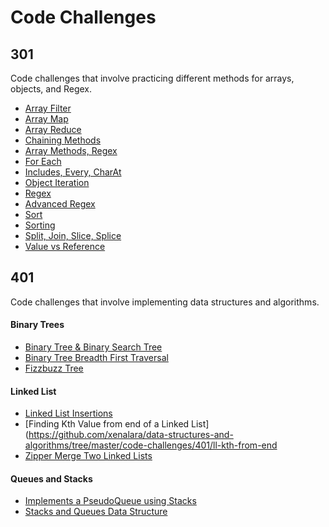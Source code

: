 # Code Challenges

## 301
Code challenges that involve practicing different methods for arrays, objects, and Regex.

- [Array Filter](https://github.com/xenalara/data-structures-and-algorithms/tree/master/code-challenges/401/prework/array-filter)
- [Array Map](https://github.com/xenalara/data-structures-and-algorithms/tree/master/code-challenges/401/prework/array-map)
- [Array Reduce](https://github.com/xenalara/data-structures-and-algorithms/tree/master/code-challenges/401/prework/array-reduce)
- [Chaining Methods](https://github.com/xenalara/data-structures-and-algorithms/tree/master/code-challenges/401/prework/chaining-methods)
- [Array Methods, Regex](https://github.com/xenalara/data-structures-and-algorithms/blob/master/code-challenges/401/prework/combination-of-everything/challenges-14.test.js)
- [For Each](https://github.com/xenalara/data-structures-and-algorithms/tree/master/code-challenges/401/prework/for-each)
- [Includes, Every, CharAt](https://github.com/xenalara/data-structures-and-algorithms/tree/master/code-challenges/401/prework/includes-every-charAt)
- [Object Iteration](https://github.com/xenalara/data-structures-and-algorithms/tree/master/code-challenges/401/prework/object-iteration)
- [Regex](https://github.com/xenalara/data-structures-and-algorithms/tree/master/code-challenges/401/prework/regex)
- [Advanced Regex](https://github.com/xenalara/data-structures-and-algorithms/tree/master/code-challenges/401/prework/regex-02)
- [Sort](https://github.com/xenalara/data-structures-and-algorithms/tree/master/code-challenges/401/prework/sort)
- [Sorting](https://github.com/xenalara/data-structures-and-algorithms/tree/master/code-challenges/401/prework/sorting)
- [Split, Join, Slice, Splice](https://github.com/xenalara/data-structures-and-algorithms/tree/master/code-challenges/401/prework/split-join-slice-splice)
- [Value vs Reference](https://github.com/xenalara/data-structures-and-algorithms/tree/master/code-challenges/401/prework/value-vs-reference)

## 401
Code challenges that involve implementing data structures and algorithms.

#### Binary Trees
- [Binary Tree & Binary Search Tree](https://github.com/xenalara/data-structures-and-algorithms/tree/master/code-challenges/401/tree)
- [Binary Tree Breadth First Traversal](https://github.com/xenalara/data-structures-and-algorithms/tree/master/code-challenges/401/breadth-first)
- [Fizzbuzz Tree](https://github.com/xenalara/data-structures-and-algorithms/tree/master/code-challenges/401/fizzbuzz-tree)

#### Linked List
- [Linked List Insertions](https://github.com/xenalara/data-structures-and-algorithms/tree/master/code-challenges/401/ll-insertions)
- [Finding Kth Value from end of a Linked List](https://github.com/xenalara/data-structures-and-algorithms/tree/master/code-challenges/401/ll-kth-from-end
- [Zipper Merge Two Linked Lists](https://github.com/xenalara/data-structures-and-algorithms/tree/master/code-challenges/401/ll_merge)

#### Queues and Stacks
- [Implements a PseudoQueue using Stacks](https://github.com/xenalara/data-structures-and-algorithms/tree/master/code-challenges/401/queue-with-stacks)
- [Stacks and Queues Data Structure](https://github.com/xenalara/data-structures-and-algorithms/tree/master/code-challenges/401/stack-and-queue)
